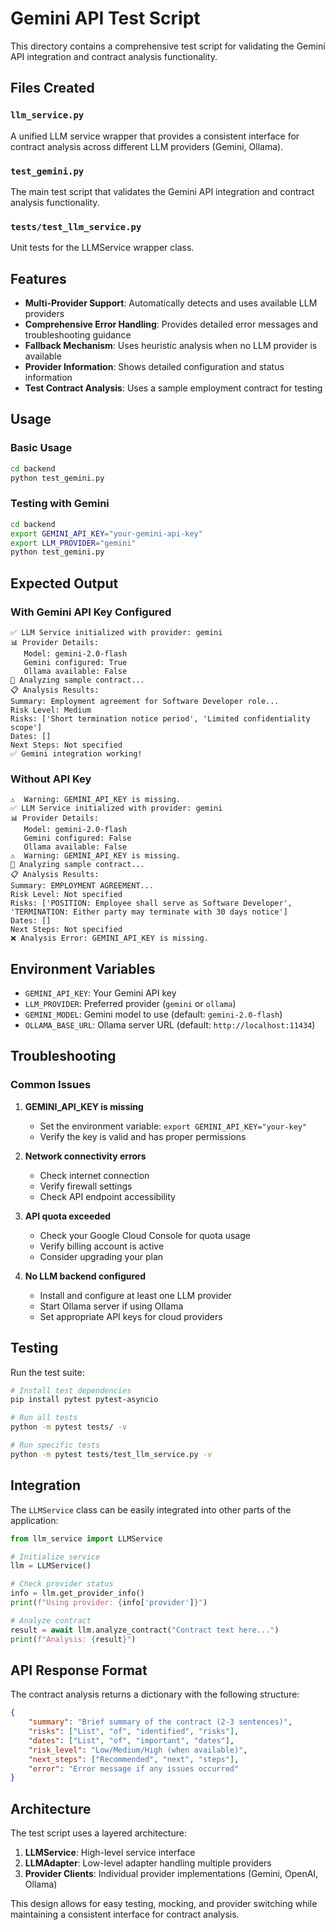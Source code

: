 # Gemini API Test Script

This directory contains a comprehensive test script for validating the Gemini API integration and contract analysis functionality.

## Files Created

### `llm_service.py`
A unified LLM service wrapper that provides a consistent interface for contract analysis across different LLM providers (Gemini, Ollama).

### `test_gemini.py`
The main test script that validates the Gemini API integration and contract analysis functionality.

### `tests/test_llm_service.py`
Unit tests for the LLMService wrapper class.

## Features

- **Multi-Provider Support**: Automatically detects and uses available LLM providers
- **Comprehensive Error Handling**: Provides detailed error messages and troubleshooting guidance
- **Fallback Mechanism**: Uses heuristic analysis when no LLM provider is available
- **Provider Information**: Shows detailed configuration and status information
- **Test Contract Analysis**: Uses a sample employment contract for testing

## Usage

### Basic Usage

```bash
cd backend
python test_gemini.py
```

### Testing with Gemini

```bash
cd backend
export GEMINI_API_KEY="your-gemini-api-key"
export LLM_PROVIDER="gemini"
python test_gemini.py
```

## Expected Output

### With Gemini API Key Configured

```
✅ LLM Service initialized with provider: gemini
📊 Provider Details:
   Model: gemini-2.0-flash
   Gemini configured: True
   Ollama available: False
🔄 Analyzing sample contract...
📋 Analysis Results:
Summary: Employment agreement for Software Developer role...
Risk Level: Medium
Risks: ['Short termination notice period', 'Limited confidentiality scope']
Dates: []
Next Steps: Not specified
✅ Gemini integration working!
```

### Without API Key

```
⚠️  Warning: GEMINI_API_KEY is missing.
✅ LLM Service initialized with provider: gemini
📊 Provider Details:
   Model: gemini-2.0-flash
   Gemini configured: False
   Ollama available: False
⚠️  Warning: GEMINI_API_KEY is missing.
🔄 Analyzing sample contract...
📋 Analysis Results:
Summary: EMPLOYMENT AGREEMENT...
Risk Level: Not specified
Risks: ['POSITION: Employee shall serve as Software Developer', 'TERMINATION: Either party may terminate with 30 days notice']
Dates: []
Next Steps: Not specified
❌ Analysis Error: GEMINI_API_KEY is missing.
```

## Environment Variables

- `GEMINI_API_KEY`: Your Gemini API key
- `LLM_PROVIDER`: Preferred provider (`gemini` or `ollama`)
- `GEMINI_MODEL`: Gemini model to use (default: `gemini-2.0-flash`)
- `OLLAMA_BASE_URL`: Ollama server URL (default: `http://localhost:11434`)

## Troubleshooting

### Common Issues

1. **GEMINI_API_KEY is missing**
   - Set the environment variable: `export GEMINI_API_KEY="your-key"`
   - Verify the key is valid and has proper permissions

2. **Network connectivity errors**
   - Check internet connection
   - Verify firewall settings
   - Check API endpoint accessibility

3. **API quota exceeded**
   - Check your Google Cloud Console for quota usage
   - Verify billing account is active
   - Consider upgrading your plan

4. **No LLM backend configured**
   - Install and configure at least one LLM provider
   - Start Ollama server if using Ollama
   - Set appropriate API keys for cloud providers

## Testing

Run the test suite:

```bash
# Install test dependencies
pip install pytest pytest-asyncio

# Run all tests
python -m pytest tests/ -v

# Run specific tests
python -m pytest tests/test_llm_service.py -v
```

## Integration

The `LLMService` class can be easily integrated into other parts of the application:

```python
from llm_service import LLMService

# Initialize service
llm = LLMService()

# Check provider status
info = llm.get_provider_info()
print(f"Using provider: {info['provider']}")

# Analyze contract
result = await llm.analyze_contract("Contract text here...")
print(f"Analysis: {result}")
```

## API Response Format

The contract analysis returns a dictionary with the following structure:

```json
{
    "summary": "Brief summary of the contract (2-3 sentences)",
    "risks": ["List", "of", "identified", "risks"],
    "dates": ["List", "of", "important", "dates"],
    "risk_level": "Low/Medium/High (when available)",
    "next_steps": ["Recommended", "next", "steps"],
    "error": "Error message if any issues occurred"
}
```

## Architecture

The test script uses a layered architecture:

1. **LLMService**: High-level service interface
2. **LLMAdapter**: Low-level adapter handling multiple providers
3. **Provider Clients**: Individual provider implementations (Gemini, OpenAI, Ollama)

This design allows for easy testing, mocking, and provider switching while maintaining a consistent interface for contract analysis.